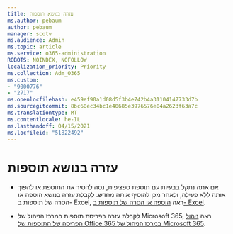 ```yaml
---
title: עזרה בנושא תוספות
ms.author: pebaum
author: pebaum
manager: scotv
ms.audience: Admin
ms.topic: article
ms.service: o365-administration
ROBOTS: NOINDEX, NOFOLLOW
localization_priority: Priority
ms.collection: Adm_O365
ms.custom:
- "9000776"
- "2717"
ms.openlocfilehash: e459ef90a1d08d5f3b4e742b4a31104147733d7b
ms.sourcegitcommit: 8bc60ec34bc1e40685e3976576e04a2623f63a7c
ms.translationtype: MT
ms.contentlocale: he-IL
ms.lasthandoff: 04/15/2021
ms.locfileid: "51822492"
---
```

# <a name="add-in-help"></a>עזרה בנושא תוספות

- אם אתה נתקל בבעיות עם תוספת ספציפית, נסה להסיר את התוספת או להפוך אותה ללא פעילה, ולאחר מכן להוסיף אותה מחדש. לקבלת עזרה בנושא הוספה או הסרה של תוספות ב- Excel, ראה [הוספה או הסרה של תוספות ב- Excel](https://support.office.com/client/0af570c4-5cf3-4fa9-9b88-403625a0b460).

- לקבלת עזרה בפריסת תוספות במרכז הניהול של Microsoft 365, ראה [ניהול הפריסה של התוספות של Office 365 במרכז הניהול של Microsoft 365](https://docs.microsoft.com/microsoft-365/admin/manage/manage-deployment-of-add-ins).
